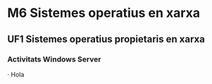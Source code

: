 # M6 Sistemes operatius en xarxa

## UF1 Sistemes operatius propietaris en xarxa

### Activitats Windows Server

· Hola
